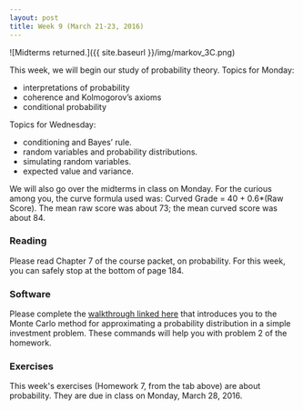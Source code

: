 ```yaml
---
layout: post
title: Week 9 (March 21-23, 2016)
---
```


![Midterms returned.]({{ site.baseurl }}/img/markov_3C.png)

This week, we will begin our study of probability theory.  Topics for Monday:  
- interpretations of probability  
- coherence and Kolmogorov’s axioms  
- conditional probability  

Topics for Wednesday:  
- conditioning and Bayes’ rule.  
- random variables and probability distributions.  
- simulating random variables.  
- expected value and variance.  

We will also go over the midterms in class on Monday.  For the curious among you, the curve formula used was: Curved Grade = 40 + 0.6*(Raw Score).  The mean raw score was about 73; the mean curved score was about 84.  


### Reading

Please read Chapter 7 of the course packet, on probability.  For this week, you can safely stop at the bottom of page 184.

### Software 

Please complete the [walkthrough linked here](http://jgscott.github.io/teaching/r/montecarlo/montecarlo_intro.html) that introduces you to the Monte Carlo method for approximating a probability distribution in a simple investment problem.  These commands will help you with problem 2 of the homework.  

### Exercises

This week's exercises (Homework 7, from the tab above) are about probability.  They are due in class on Monday, March 28, 2016.

